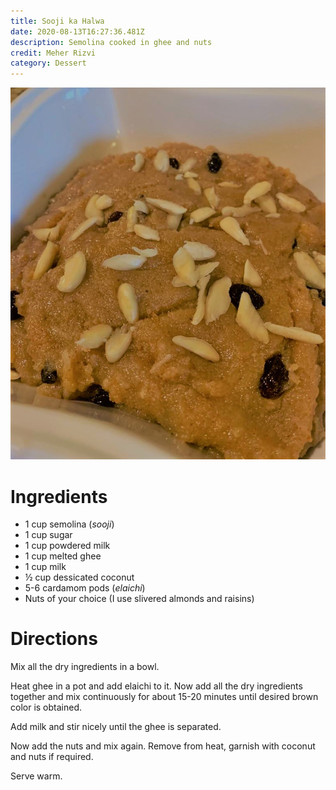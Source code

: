 ```yaml
---
title: Sooji ka Halwa
date: 2020-08-13T16:27:36.481Z
description: Semolina cooked in ghee and nuts
credit: Meher Rizvi
category: Dessert
---
```

![](suji-ka-halwa.jpeg)

# Ingredients
* 1 cup semolina (_sooji_)
* 1 cup sugar
* 1 cup powdered milk
* 1 cup melted ghee
* 1 cup milk
* ½ cup dessicated coconut 
* 5-6 cardamom pods (_elaichi_)
* Nuts of your choice (I use slivered almonds and raisins) 

# Directions
Mix all the dry ingredients in a bowl.


Heat ghee in a pot and add elaichi to it. Now add all the dry ingredients together and mix continuously for about 15-20 minutes until desired brown color is obtained.


Add milk and stir nicely until the ghee is separated.


Now add the nuts and mix again. Remove from heat, garnish with coconut and nuts if required. 


Serve warm.
